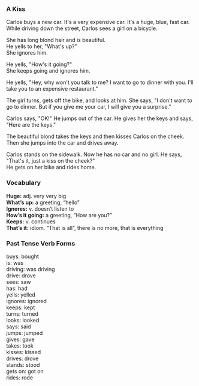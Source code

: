 ### A Kiss

Carlos buys a new car. It's a very expensive car. 
It's a huge, blue,  fast car. 
While driving down the street, Carlos sees a girl on a bicycle.  

She has long blond hair and is beautiful.  
He yells to her, "What's up?"  
She ignores him.  

He yells, "How's it going?"  
She keeps going and ignores him.  

He yells, "Hey, why won't you talk to me? I want to go to dinner with  you. 
I'll take you to an expensive restaurant."  

The girl turns, gets off the bike, and looks at him. 
She says, "I don't want to go to dinner. 
But if you give me your car, I will give you a surprise."  

Carlos says, "OK!" He jumps out of the car. 
He gives her the keys  and says, "Here are the keys."  

The beautiful blond takes the keys and then kisses Carlos on the cheek. 
Then she jumps into the car and drives away.  

Carlos stands on the sidewalk. Now he has no car and no girl. 
He  says, "That's it, just a kiss on the cheek?"  
He gets on her bike and rides home.

### Vocabulary

**Huge:** adj. very very big  
**What’s up:** a greeting, “hello”  
**Ignores:** v. doesn’t listen to  
**How’s it going:** a greeting, “How are you?”  
**Keeps:** v. continues  
**That’s it:** idiom. “That is all”, there is no more, that is everything

### Past Tense Verb Forms

buys: bought  
is: was  
driving: was driving  
drive: drove  
sees: saw  
has: had  
yells: yelled  
ignores: ignored  
keeps: kept  
turns: turned  
looks: looked  
says: said  
jumps: jumped  
gives: gave  
takes: took  
kisses: kissed  
drives: drove  
stands: stood  
gets on: got on  
rides: rode
